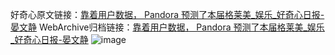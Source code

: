 好奇心原文链接：[靠着用户数据， Pandora 预测了本届格莱美_娱乐_好奇心日报-晏文静](https://www.qdaily.com/articles/5479.html)
WebArchive归档链接：[靠着用户数据， Pandora 预测了本届格莱美_娱乐_好奇心日报-晏文静](http://web.archive.org/web/20190623164844/https://www.qdaily.com/articles/5479.html)
![image](http://ww3.sinaimg.cn/large/007d5XDply1g3whh7zzk7j30u032phbz)